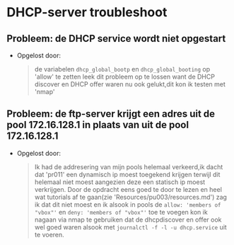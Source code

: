 # DHCP-server troubleshoot

## Probleem: de DHCP service wordt niet opgestart
  * Opgelost door:
      > de variabelen  `dhcp_global_bootp` en `dhcp_global_booting` op 'allow' te zetten leek dit probleem op te lossen want de DHCP              discover en DHCP offer waren nu ook gelukt,dit kon ik testen met 'nmap'

## Probleem: de ftp-server krijgt een adres uit de pool 172.16.128.1 in plaats van uit de pool 172.16.128.1
  * Opgelost door:
      > Ik had de addresering van mijn pools helemaal verkeerd,ik dacht dat 'pr011' een dynamisch ip moest toegekend krijgen terwijl dit helemaal niet moest aangezien deze een statisch ip moest verkrijgen. Door de opdracht eens goed te door te lezen en heel wat tutorials af te gaan(zie 'Resources/pu003/resources.md') zag ik dat dit niet moest en ik alsook in pools de `allow: 'members of "vbox"'` en `deny: 'members of "vbox"'` toe te voegen kon ik nagaan via nmap te gebruiken dat de dhcpdiscover en offer ook wel goed waren alsook met `journalctl -f -l -u dhcp.service` uit te voeren.


